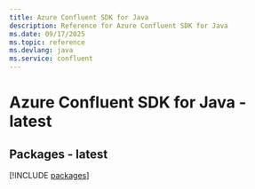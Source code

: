 ```yaml
---
title: Azure Confluent SDK for Java
description: Reference for Azure Confluent SDK for Java
ms.date: 09/17/2025
ms.topic: reference
ms.devlang: java
ms.service: confluent
---
```

# Azure Confluent SDK for Java - latest
## Packages - latest
[!INCLUDE [packages](confluent-index.md)]